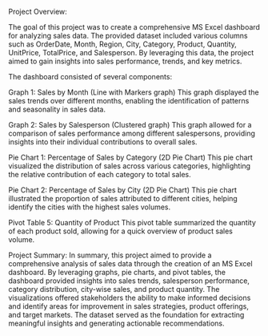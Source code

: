 Project Overview:

The goal of this project was to create a comprehensive MS Excel dashboard for analyzing sales data. The provided dataset included various columns such as OrderDate, Month, Region, City, Category, Product, Quantity, UnitPrice, TotalPrice, and Salesperson. By leveraging this data, the project aimed to gain insights into sales performance, trends, and key metrics.

The dashboard consisted of several components:

Graph 1: Sales by Month (Line with Markers graph)
This graph displayed the sales trends over different months, enabling the identification of patterns and seasonality in sales data.

Graph 2: Sales by Salesperson (Clustered graph)
This graph allowed for a comparison of sales performance among different salespersons, providing insights into their individual contributions to overall sales.

Pie Chart 1: Percentage of Sales by Category (2D Pie Chart)
This pie chart visualized the distribution of sales across various categories, highlighting the relative contribution of each category to total sales.

Pie Chart 2: Percentage of Sales by City (2D Pie Chart)
This pie chart illustrated the proportion of sales attributed to different cities, helping identify the cities with the highest sales volumes.

Pivot Table 5: Quantity of Product
This pivot table summarized the quantity of each product sold, allowing for a quick overview of product sales volume.

Project Summary:
In summary, this project aimed to provide a comprehensive analysis of sales data through the creation of an MS Excel dashboard. By leveraging graphs, pie charts, and pivot tables, the dashboard provided insights into sales trends, salesperson performance, category distribution, city-wise sales, and product quantity. The visualizations offered stakeholders the ability to make informed decisions and identify areas for improvement in sales strategies, product offerings, and target markets. The dataset served as the foundation for extracting meaningful insights and generating actionable recommendations.
